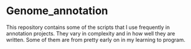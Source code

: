 # Genome_annotation

This repository contains some of the scripts that I use frequently in annotation projects. They vary in complexity and in how well they are written. Some of them are from pretty early on in my learning to program. 